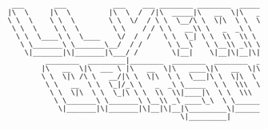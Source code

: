<pre>
 ___       ___           ___    ___ ________ ________  ________  _______   ___       ___              
|\  \     |\  \         |\  \  /  /|\  _____|\   __  \|\   ____\|\  ___ \ |\  \     |\  \             
\ \  \    \ \  \        \ \  \/  / \ \  \__/\ \  \|\  \ \  \___|\ \   __/|\ \  \    \ \  \            
 \ \  \    \ \  \        \ \    / / \ \   __\\ \   _  _\ \  \  __\ \  \_|/_\ \  \    \ \  \           
  \ \  \____\ \  \____    \/  /  /   \ \  \_| \ \  \\  \\ \  \|\  \ \  \_|\ \ \  \____\ \  \____      
   \ \_______\ \_______\__/  / /      \ \__\   \ \__\\ _\\ \_______\ \_______\ \_______\ \_______\    
    \|_______|\|_______|\___/ /        \|__|    \|__|\|__|\|_______|\|_______|\|_______|\|_______|    
         ________  _________|________  ________  ________  ________   ________  ___                   
        |\   __  \|\  ___ \ |\   __  \|\   ____\|\   __  \|\   ___  \|\   __  \|\  \                  
        \ \  \|\ /\ \   __/|\ \  \|\  \ \  \___|\ \  \|\  \ \  \\ \  \ \  \|\  \ \  \                 
         \ \   __  \ \  \_|/_\ \   _  _\ \_____  \ \  \\\  \ \  \\ \  \ \  \\\  \ \  \                
          \ \  \|\  \ \  \_|\ \ \  \\  \\|____|\  \ \  \\\  \ \  \\ \  \ \  \\\  \ \  \____           
           \ \_______\ \_______\ \__\\ _\ ____\_\  \ \_______\ \__\\ \__\ \_______\ \_______\         
            \|_______|\|_______|\|__|\|__|\_________\|_______|\|__| \|__|\|_______|\|_______|         
                                         \|_________|                                                 
                                                                                                      
                                                                                                      
 
</pre>
                                                                                                                              
